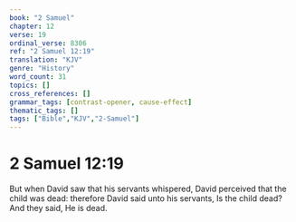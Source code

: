 ```yaml
---
book: "2 Samuel"
chapter: 12
verse: 19
ordinal_verse: 8306
ref: "2 Samuel 12:19"
translation: "KJV"
genre: "History"
word_count: 31
topics: []
cross_references: []
grammar_tags: [contrast-opener, cause-effect]
thematic_tags: []
tags: ["Bible","KJV","2-Samuel"]
---
```


# 2 Samuel 12:19

But when David saw that his servants whispered, David perceived that the child was dead: therefore David said unto his servants, Is the child dead? And they said, He is dead.

